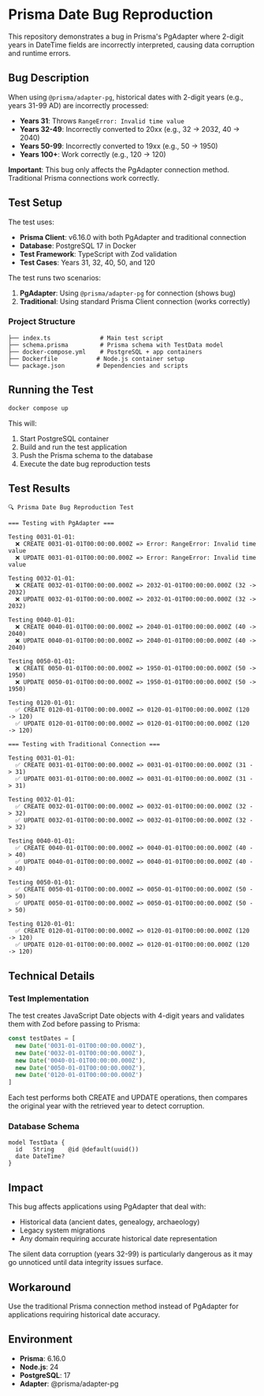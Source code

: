 # Prisma Date Bug Reproduction

This repository demonstrates a bug in Prisma's PgAdapter where 2-digit years in DateTime fields are incorrectly interpreted, causing data corruption and runtime errors.

## Bug Description

When using `@prisma/adapter-pg`, historical dates with 2-digit years (e.g., years 31-99 AD) are incorrectly processed:

- **Years 31**: Throws `RangeError: Invalid time value` 
- **Years 32-49**: Incorrectly converted to 20xx (e.g., 32 → 2032, 40 → 2040)
- **Years 50-99**: Incorrectly converted to 19xx (e.g., 50 → 1950)
- **Years 100+**: Work correctly (e.g., 120 → 120)

**Important**: This bug only affects the PgAdapter connection method. Traditional Prisma connections work correctly.

## Test Setup

The test uses:
- **Prisma Client**: v6.16.0 with both PgAdapter and traditional connection
- **Database**: PostgreSQL 17 in Docker
- **Test Framework**: TypeScript with Zod validation
- **Test Cases**: Years 31, 32, 40, 50, and 120

The test runs two scenarios:
1. **PgAdapter**: Using `@prisma/adapter-pg` for connection (shows bug)
2. **Traditional**: Using standard Prisma Client connection (works correctly)

### Project Structure

```
├── index.ts              # Main test script
├── schema.prisma         # Prisma schema with TestData model
├── docker-compose.yml    # PostgreSQL + app containers
├── Dockerfile           # Node.js container setup
└── package.json         # Dependencies and scripts
```

## Running the Test

```bash
docker compose up
```

This will:
1. Start PostgreSQL container
2. Build and run the test application
3. Push the Prisma schema to the database
4. Execute the date bug reproduction tests

## Test Results

```
🔍 Prisma Date Bug Reproduction Test

=== Testing with PgAdapter ===

Testing 0031-01-01:
  ❌ CREATE 0031-01-01T00:00:00.000Z => Error: RangeError: Invalid time value
  ❌ UPDATE 0031-01-01T00:00:00.000Z => Error: RangeError: Invalid time value

Testing 0032-01-01:
  ❌ CREATE 0032-01-01T00:00:00.000Z => 2032-01-01T00:00:00.000Z (32 -> 2032)
  ❌ UPDATE 0032-01-01T00:00:00.000Z => 2032-01-01T00:00:00.000Z (32 -> 2032)

Testing 0040-01-01:
  ❌ CREATE 0040-01-01T00:00:00.000Z => 2040-01-01T00:00:00.000Z (40 -> 2040)
  ❌ UPDATE 0040-01-01T00:00:00.000Z => 2040-01-01T00:00:00.000Z (40 -> 2040)

Testing 0050-01-01:
  ❌ CREATE 0050-01-01T00:00:00.000Z => 1950-01-01T00:00:00.000Z (50 -> 1950)
  ❌ UPDATE 0050-01-01T00:00:00.000Z => 1950-01-01T00:00:00.000Z (50 -> 1950)

Testing 0120-01-01:
  ✅ CREATE 0120-01-01T00:00:00.000Z => 0120-01-01T00:00:00.000Z (120 -> 120)
  ✅ UPDATE 0120-01-01T00:00:00.000Z => 0120-01-01T00:00:00.000Z (120 -> 120)

=== Testing with Traditional Connection ===

Testing 0031-01-01:
  ✅ CREATE 0031-01-01T00:00:00.000Z => 0031-01-01T00:00:00.000Z (31 -> 31)
  ✅ UPDATE 0031-01-01T00:00:00.000Z => 0031-01-01T00:00:00.000Z (31 -> 31)

Testing 0032-01-01:
  ✅ CREATE 0032-01-01T00:00:00.000Z => 0032-01-01T00:00:00.000Z (32 -> 32)
  ✅ UPDATE 0032-01-01T00:00:00.000Z => 0032-01-01T00:00:00.000Z (32 -> 32)

Testing 0040-01-01:
  ✅ CREATE 0040-01-01T00:00:00.000Z => 0040-01-01T00:00:00.000Z (40 -> 40)
  ✅ UPDATE 0040-01-01T00:00:00.000Z => 0040-01-01T00:00:00.000Z (40 -> 40)

Testing 0050-01-01:
  ✅ CREATE 0050-01-01T00:00:00.000Z => 0050-01-01T00:00:00.000Z (50 -> 50)
  ✅ UPDATE 0050-01-01T00:00:00.000Z => 0050-01-01T00:00:00.000Z (50 -> 50)

Testing 0120-01-01:
  ✅ CREATE 0120-01-01T00:00:00.000Z => 0120-01-01T00:00:00.000Z (120 -> 120)
  ✅ UPDATE 0120-01-01T00:00:00.000Z => 0120-01-01T00:00:00.000Z (120 -> 120)
```

## Technical Details

### Test Implementation

The test creates JavaScript Date objects with 4-digit years and validates them with Zod before passing to Prisma:

```typescript
const testDates = [
  new Date('0031-01-01T00:00:00.000Z'),
  new Date('0032-01-01T00:00:00.000Z'), 
  new Date('0040-01-01T00:00:00.000Z'),
  new Date('0050-01-01T00:00:00.000Z'),
  new Date('0120-01-01T00:00:00.000Z')
]
```

Each test performs both CREATE and UPDATE operations, then compares the original year with the retrieved year to detect corruption.

### Database Schema

```prisma
model TestData {
  id   String    @id @default(uuid())
  date DateTime?
}
```

## Impact

This bug affects applications using PgAdapter that deal with:
- Historical data (ancient dates, genealogy, archaeology)
- Legacy system migrations
- Any domain requiring accurate historical date representation

The silent data corruption (years 32-99) is particularly dangerous as it may go unnoticed until data integrity issues surface.

## Workaround

Use the traditional Prisma connection method instead of PgAdapter for applications requiring historical date accuracy.

## Environment

- **Prisma**: 6.16.0
- **Node.js**: 24
- **PostgreSQL**: 17
- **Adapter**: @prisma/adapter-pg
